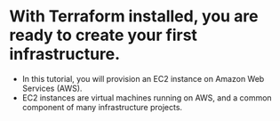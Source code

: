 # With Terraform installed, you are ready to create your first infrastructure.

- In this tutorial, you will provision an EC2 instance on Amazon Web Services (AWS). 
- EC2 instances are virtual machines running on AWS, and a common component of many infrastructure projects.